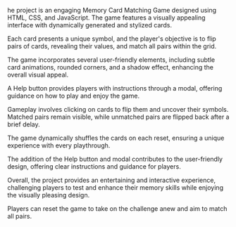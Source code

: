 he project is an engaging Memory Card Matching Game designed using HTML, CSS, and JavaScript. The game features a visually appealing interface with dynamically generated and stylized cards. 

Each card presents a unique symbol, and the player's objective is to flip pairs of cards, revealing their values, and match all pairs within the grid.

The game incorporates several user-friendly elements, including subtle card animations, rounded corners, and a shadow effect, enhancing the overall visual appeal.

A Help button provides players with instructions through a modal, offering guidance on how to play and enjoy the game.

Gameplay involves clicking on cards to flip them and uncover their symbols. Matched pairs remain visible, while unmatched pairs are flipped back after a brief delay.

The game dynamically shuffles the cards on each reset, ensuring a unique experience with every playthrough.

The addition of the Help button and modal contributes to the user-friendly design, offering clear instructions and guidance for players.


Overall, the project provides an entertaining and interactive experience, challenging players to test and enhance their memory skills while enjoying the visually pleasing design. 

Players can reset the game to take on the challenge anew and aim to match all pairs.





